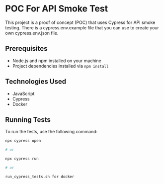 # POC For API Smoke Test

This project is a proof of concept (POC) that uses Cypress for API smoke testing. 
There is a cypress.env.example file that you can use to create your own cypress.env.json file.


## Prerequisites

- Node.js and npm installed on your machine
- Project dependencies installed via `npm install`

## Technologies Used

- JavaScript
- Cypress
- Docker


## Running Tests

To run the tests, use the following command:

```bash
npx cypress open

# or

npx cypress run

# or

run_cypress_tests.sh for docker 
```
